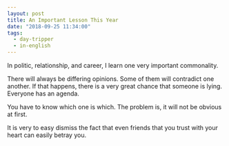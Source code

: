 ```yaml
---
layout: post
title: An Important Lesson This Year
date: "2018-09-25 11:34:00"
tags:
  - day-tripper
  - in-english
---
```


In politic, relationship, and career, I learn one very important commonality.

There will always be differing opinions. Some of them will contradict one another. If that happens, there is a very great chance that someone is lying. Everyone has an agenda.

You have to know which one is which. The problem is, it will not be obvious at first.

It is very to easy dismiss the fact that even friends that you trust with your heart can easily betray you.
